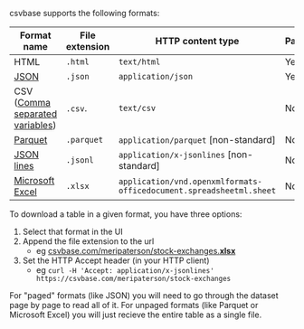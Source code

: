 <!--
title = "How do I download a table in CSV/Parquet/Excel/my favourite format?"
description = "Accessing tables in various formats"
draft = false
created = 2024-05-21
updated = 2024-05-21
category = "tools"
-->

csvbase supports the following formats:

| Format name                                                                             | File extension | HTTP content type                                                   | Paged |
|-----------------------------------------------------------------------------------------|----------------|---------------------------------------------------------------------|-------|
| HTML                                                                                    | `.html`        | `text/html`                                                         | Yes   |
| [JSON](https://en.wikipedia.org/wiki/JSON)                                              | `.json`        | `application/json`                                                  | Yes   |
| CSV ([Comma separated variables](https://en.wikipedia.org/wiki/Comma-separated_values)) | `.csv`.        | `text/csv`                                                          | No    |
| [Parquet](https://en.wikipedia.org/wiki/Apache_Parquet)                                 | `.parquet`     | `application/parquet` [non-standard]                                | No    |
| [JSON lines](https://jsonlines.org/)                                                    | `.jsonl`       | `application/x-jsonlines` [non-standard]                            | No    |
| [Microsoft Excel](https://en.wikipedia.org/wiki/Office_Open_XML)                        | `.xlsx`        | `application/vnd.openxmlformats-officedocument.spreadsheetml.sheet` | No    |

To download a table in a given format, you have three options:
1. Select that format in the UI
2. Append the file extension to the url
   - eg [csvbase.com/meripaterson/stock-exchanges.**xlsx**](https://csvbase.com/meripaterson/stock-exchanges.xlsx)
3. Set the HTTP Accept header (in your HTTP client)
   - eg `curl -H 'Accept: application/x-jsonlines' https://csvbase.com/meripaterson/stock-exchanges`

For "paged" formats (like JSON) you will need to go through the dataset page by
page to read all of it.  For unpaged formats (like Parquet or Microsoft Excel)
you will just recieve the entire table as a single file.
